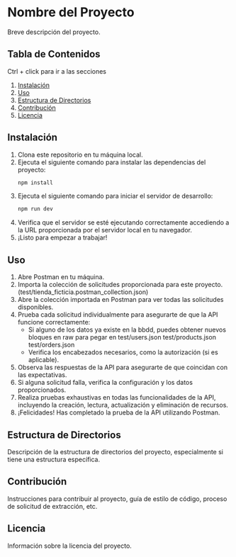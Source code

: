 # Nombre del Proyecto

Breve descripción del proyecto.

## Tabla de Contenidos

Ctrl + click para ir a las secciones

1. [Instalación](#instalación)
2. [Uso](#uso)
3. [Estructura de Directorios](#estructura-de-directorios)
4. [Contribución](#contribución)
5. [Licencia](#licencia)

## Instalación

1. Clona este repositorio en tu máquina local.
2. Ejecuta el siguiente comando para instalar las dependencias del proyecto:
    ```bash
    npm install
    ```
3. Ejecuta el siguiente comando para iniciar el servidor de desarrollo:
    ```bash
    npm run dev
    ```
4. Verifica que el servidor se esté ejecutando correctamente accediendo a la URL proporcionada por el servidor local en tu navegador.
5. ¡Listo para empezar a trabajar!


## Uso

1. Abre Postman en tu máquina.
2. Importa la colección de solicitudes proporcionada para este proyecto. (test/tienda_ficticia.postman_collection.json)
3. Abre la colección importada en Postman para ver todas las solicitudes disponibles.
5. Prueba cada solicitud individualmente para asegurarte de que la API funcione correctamente:
    - Si alguno de los datos ya existe en la bbdd, puedes obtener nuevos bloques en raw para pegar en test/users.json test/products.json test/orders.json
    - Verifica los encabezados necesarios, como la autorización (si es aplicable).
6. Observa las respuestas de la API para asegurarte de que coincidan con las expectativas.
7. Si alguna solicitud falla, verifica la configuración y los datos proporcionados.
8. Realiza pruebas exhaustivas en todas las funcionalidades de la API, incluyendo la creación, lectura, actualización y eliminación de recursos.
10. ¡Felicidades! Has completado la prueba de la API utilizando Postman.

## Estructura de Directorios

Descripción de la estructura de directorios del proyecto, especialmente si tiene una estructura específica.

## Contribución

Instrucciones para contribuir al proyecto, guía de estilo de código, proceso de solicitud de extracción, etc.

## Licencia

Información sobre la licencia del proyecto.
